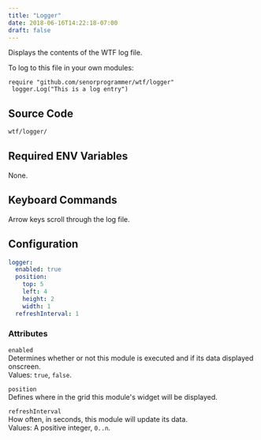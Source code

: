 ```yaml
---
title: "Logger"
date: 2018-06-16T14:22:18-07:00
draft: false
---
```


Displays the contents of the WTF log file.

To log to this file in your own modules:

```golang
require "github.com/senorprogrammer/wtf/logger"
 logger.Log("This is a log entry")
```

## Source Code

```bash
wtf/logger/
```

## Required ENV Variables

None.

## Keyboard Commands

Arrow keys scroll through the log file.

## Configuration

```yaml
logger:
  enabled: true
  position:
    top: 5
    left: 4
    height: 2
    width: 1
  refreshInterval: 1
```

### Attributes

`enabled` <br />
Determines whether or not this module is executed and if its data displayed onscreen. <br />
Values: `true`, `false`.

`position` <br />
Defines where in the grid this module's widget will be displayed. <br />

`refreshInterval` <br />
How often, in seconds, this module will update its data. <br />
Values: A positive integer, `0..n`.
